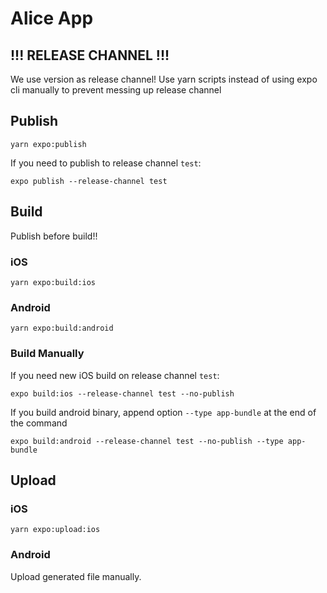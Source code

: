 # Alice App

## !!! RELEASE CHANNEL !!!

We use version as release channel! Use yarn scripts instead of using expo cli manually to prevent messing up release channel

## Publish

```shell script
yarn expo:publish
```

If you need to publish to release channel `test`:

```shell script
expo publish --release-channel test
```

## Build

Publish before build!!

### iOS

```shell script
yarn expo:build:ios
```

### Android

```shell script
yarn expo:build:android
```

### Build Manually

If you need new iOS build on release channel `test`: 

```shell script
expo build:ios --release-channel test --no-publish 
```

If you build android binary, append option `--type app-bundle` at the end of the command 

```shell script
expo build:android --release-channel test --no-publish --type app-bundle
```

## Upload

### iOS

```shell script
yarn expo:upload:ios
```

### Android

Upload generated file manually.
